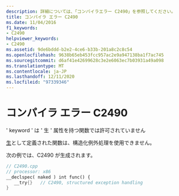 ```yaml
---
description: 詳細については、「コンパイラエラー C2490」を参照してください。
title: コンパイラ エラー C2490
ms.date: 11/04/2016
f1_keywords:
- C2490
helpviewer_keywords:
- C2490
ms.assetid: 9de6bddd-b2e2-4ce6-b33b-201a8c2c8c54
ms.openlocfilehash: 9638b65eb453fcc957ac2e9a947138ba1f7ac745
ms.sourcegitcommit: d6af41e42699628c3e2e6063ec7b03931a49a098
ms.translationtype: MT
ms.contentlocale: ja-JP
ms.lasthandoff: 12/11/2020
ms.locfileid: "97339346"
---
```

# <a name="compiler-error-c2490"></a>コンパイラ エラー C2490

' keyword ' は ' 生 ' 属性を持つ関数では許可されていません

[生](../../cpp/naked-cpp.md)として定義された関数は、構造化例外処理を使用できません。

次の例では、C2490 が生成されます。

```cpp
// C2490.cpp
// processor: x86
__declspec( naked ) int func() {
   __try{}   // C2490, structured exception handling
}
```
